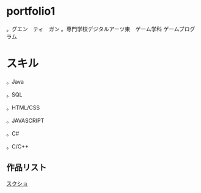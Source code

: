 # portfolio1

。グエン　ティ　ガン
。専門学校デジタルアーツ東　ゲーム学科	ゲームプログラム

# スキル
。Java

。SQL

。HTML/CSS

。JAVASCRIPT

。C#

。C/C++

## 作品リスト

[スクショ](images/FLAPPY.jpg)









